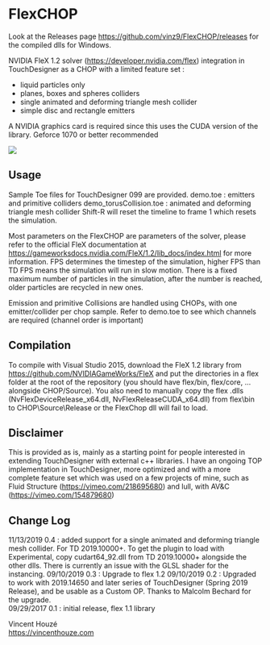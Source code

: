 # FlexCHOP

Look at the Releases page https://github.com/vinz9/FlexCHOP/releases for the compiled dlls for Windows.

NVIDIA FleX 1.2 solver (https://developer.nvidia.com/flex) integration in TouchDesigner as a CHOP with a limited feature set :
* liquid particles only
* planes, boxes and spheres colliders
* single animated and deforming triangle mesh collider
* simple disc and rectangle emitters

A NVIDIA graphics card is required since this uses the CUDA version of the library. Geforce 1070 or better recommended

<img src="https://github.com/vinz9/FlexCHOP/blob/master/flexChop.png">

## Usage

Sample Toe files for TouchDesigner 099 are provided.
demo.toe : emitters and primitive colliders
demo_torusCollision.toe : animated and deforming triangle mesh collider
Shift-R will reset the timeline to frame 1 which resets the simulation.

Most parameters on the FlexCHOP are parameters of the solver, please refer to the official FleX documentation at https://gameworksdocs.nvidia.com/FleX/1.2/lib_docs/index.html for more information.
FPS determines the timestep of the simulation, higher FPS than TD FPS means the simulation will run in slow motion.
There is a fixed maximum number of particles in the simulation, after the number is reached, older particles are recycled in new ones.

Emission and primitive Collisions are handled using CHOPs, with one emitter/collider per chop sample.
Refer to demo.toe to see which channels are required (channel order is important)

## Compilation
To compile with Visual Studio 2015, download the FleX 1.2 library from https://github.com/NVIDIAGameWorks/FleX and put the directories in a flex folder at the root of the repository (you should have flex/bin, flex/core, ... alongside CHOP/Source).
You also need to manually copy the flex .dlls (NvFlexDeviceRelease_x64.dll, NvFlexReleaseCUDA_x64.dll) from flex\bin to CHOP\Source\Release or the FlexChop dll will fail to load.


## Disclaimer
This is provided as is, mainly as a starting point for people interested in extending TouchDesigner with external c++ libraries.
I have an ongoing TOP implementation in TouchDesigner, more optimized and with a more complete feature set which was used on a few projects of mine, such as Fluid Structure (https://vimeo.com/218695680) and lull, with AV&C (https://vimeo.com/154879680)

## Change Log

11/13/2019 0.4 : added support for a single animated and deforming triangle mesh collider. For TD 2019.10000+. To get the plugin to load with Experimental, copy cudart64_92.dll from TD 2019.10000+ alongside the other dlls. There is currently an issue with the GLSL shader for the instancing.
09/10/2019 0.3 : Upgrade to flex 1.2
09/10/2019 0.2 : Upgraded to work with 2019.14650 and later series of TouchDesigner (Spring 2019 Release), and be usable as a Custom OP. Thanks to Malcolm Bechard for the upgrade.  
09/29/2017 0.1 : initial release, flex 1.1 library

Vincent Houzé  
https://vincenthouze.com